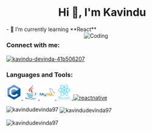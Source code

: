 <h1 align="center">Hi 👋, I'm Kavindu</h1>
- 🌱 I’m currently learning **React**
<img align="right" alt="Coding" width="300" src="https://cdn.dribbble.com/users/1292677/screenshots/6139167/avento.gif">

<h3 align="left">Connect with me:</h3>
<p align="left">
<a href="https://linkedin.com/in/kavindu-devinda-41b506207" target="blank"><img align="center" src="https://raw.githubusercontent.com/rahuldkjain/github-profile-readme-generator/master/src/images/icons/Social/linked-in-alt.svg" alt="kavindu-devinda-41b506207" height="30" width="40" /></a>
</p>

<h3 align="left">Languages and Tools:</h3>
<p align="left"> <a href="https://www.cprogramming.com/" target="_blank" rel="noreferrer"> <img src="https://raw.githubusercontent.com/devicons/devicon/master/icons/c/c-original.svg" alt="c" width="40" height="40"/> </a> <a href="https://www.java.com" target="_blank" rel="noreferrer"> <img src="https://raw.githubusercontent.com/devicons/devicon/master/icons/java/java-original.svg" alt="java" width="40" height="40"/> </a> <a href="https://www.mysql.com/" target="_blank" rel="noreferrer"> <img src="https://raw.githubusercontent.com/devicons/devicon/master/icons/mysql/mysql-original-wordmark.svg" alt="mysql" width="40" height="40"/> </a> <a href="https://reactjs.org/" target="_blank" rel="noreferrer"> <img src="https://raw.githubusercontent.com/devicons/devicon/master/icons/react/react-original-wordmark.svg" alt="react" width="40" height="40"/> </a> <a href="https://reactnative.dev/" target="_blank" rel="noreferrer"> <img src="https://reactnative.dev/img/header_logo.svg" alt="reactnative" width="40" height="40"/> </a> </p>

<p><img align="left" src="https://github-readme-stats.vercel.app/api/top-langs?username=kavindudevinda97&show_icons=true&locale=en&layout=compact" alt="kavindudevinda97" /></p>

<p>&nbsp;<img align="center" src="https://github-readme-stats.vercel.app/api?username=kavindudevinda97&show_icons=true&locale=en" alt="kavindudevinda97" /></p>

<p><img align="center" src="https://github-readme-streak-stats.herokuapp.com/?user=kavindudevinda97&" alt="kavindudevinda97" /></p>
